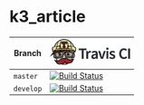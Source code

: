 # k3_article

Branch   |[![Travis CI logo](pics/TravisCI.png)](https://travis-ci.org)
---------|----------------------------------------------------------------------------------------------------------------------------------------------------
`master` |[![Build Status](https://travis-ci.org/richelbilderbeek/k3_article.svg?branch=master)](https://travis-ci.org/richelbilderbeek/k3_article)
`develop`|[![Build Status](https://travis-ci.org/richelbilderbeek/k3_article.svg?branch=develop)](https://travis-ci.org/richelbilderbeek/k3_article)

